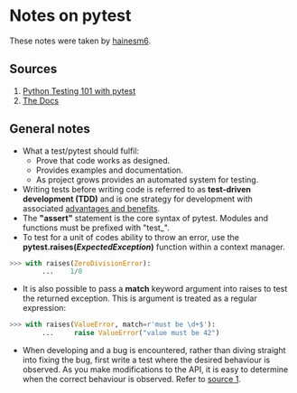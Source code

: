 # Notes on pytest

These notes were taken by [hainesm6](mailto:hainesm6@gmail.com).

## Sources

1. [Python Testing 101 with pytest](https://www.youtube.com/watch?v=etosV2IWBF0)
2. [The Docs](https://docs.pytest.org/en/latest/contents.html#toc)

## General notes

- What a test/pytest should fulfil:
  - Prove that code works as designed.
  - Provides examples and documentation.
  - As project grows provides an automated system for testing.
- Writing tests before writing code is referred to as **test-driven development (TDD)** and is one strategy for development with associated [advantages and benefits](https://leantesting.com/test-driven-development/).
- The **"assert"** statement is the core syntax of pytest.
Modules and functions must be prefixed with "test_".
- To test for a unit of codes ability to throw an error, use the **pytest.raises(*ExpectedException*)** function within a context manager.

```python
>>> with raises(ZeroDivisionError):
        ...    1/0
```

- It is also possible to pass a **match** keyword argument into raises to test the returned exception. This is argument is treated as a regular expression:

```python
>>> with raises(ValueError, match=r'must be \d+$'):
        ...     raise ValueError("value must be 42")
```

- When developing and a bug is encountered, rather than diving straight into fixing the bug, first write a test where the desired behaviour is observed. As you make modifications to the API, it is easy to determine when the correct behaviour is observed. Refer to [source 1](#sources).
